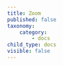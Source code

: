 ```yaml
---
title: Zoom
published: false
taxonomy:
    category:
        - docs
child_type: docs
visible: false
---
```

